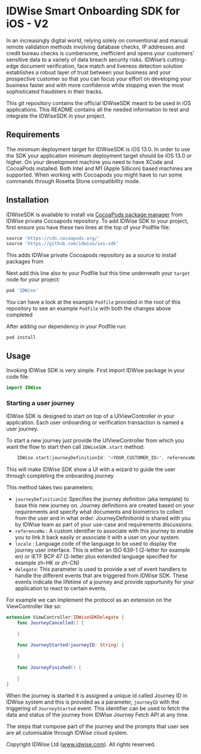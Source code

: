 # IDWise Smart Onboarding SDK for iOS - V2

In an increasingly digital world, relying solely on conventional and manual remote validation methods involving database checks, IP addresses and credit bureau checks is cumbersome, inefficient and opens your customers' sensitive data to a variety of data breach security risks. IDWise’s cutting-edge document verification, face match and liveness detection solution establishes a robust layer of trust between your business and your prospective customer so that you can focus your effort on developing your business faster and with more confidence while stopping even the most sophisticated fraudsters in their tracks.

This git repository contains the official IDWiseSDK meant to be used in iOS applications. This README contains all the needed information to test and integrate the IDWiseSDK in your project.

## Requirements

The minimum deployment target for IDWiseSDK is iOS 13.0. In order to use the SDK your application minimum deployment target should be iOS 13.0 or higher.
On your development machine you need to have XCode and CocoaPods installed. Both Intel and M1 (Apple Sillicon) based machines are supported. When working with Cocoapods you might have to run some commands through Rosetta Stone compatibility mode.


## Installation
IDWiseSDK is available to install via [CocoaPods package manager](https://cocoapods.org) from IDWise private Cocoapods repository.
To add IDWise SDK to your project, first ensure you have these two lines at the top of your Podfile file:

```ruby
source 'https://cdn.cocoapods.org/'
source 'https://github.com/idwise/ios-sdk'
```

This adds IDWise private Cocoapods repository as a source to install packages from

Next add this line also to your Podfile but this time underneath your `target` node for your project:

```ruby
pod 'IDWise'
```

You can have a look at the example `Podfile` provided in the root of this repository to see an example `Podfile` with both the changes above completed

After adding our dependency in your Podfile run: 

```
pod install
```

## Usage

Invoking IDWise SDK is very simple. First import IDWise package in your code file:

```swift
import IDWise
```

### Starting a user journey

IDWise SDK is designed to start on top of a UIViewController in your application. Each user onboarding or verification transaction is named a user journey.

To start a new journey just provide the UIViewController from which you want the flow to start then call `IDWiseSDK.start` method:

```swift
    IDWise.start(journeyDefinitionId: '<YOUR_CUSTOMER_ID>', referenceNumber: '<YOUR_REFERENCE_NO>', locale: "en", delegate: self)
``` 

This will make IDWise SDK show a UI with a wizard to guide the user through completing the onboarding journey

This method takes two parameters:
- `journeyDefinitionId`: Specifies the journey definition (aka template) to base this new journey on. Journey definitions are created based on your requirements and specify what documents and biometrics to collect from the user and in what order. JourneyDefinitionId is shared with you by IDWise team as part of your use-case and requirements discussions.
- `referenceNo` : A custom identifier to associate with this journey to enable you to link it back easily or associate it with a user on your system.
- `locale` : Language code of the language to be used to display the journey user interface. This is either an ISO 639-1 (2-letter for example en) or IETF BCP 47 (2-letter plus extended language specified for example zh-HK or zh-CN)
- `delegate`: This parameter is used to provide a set of event handlers to handle the different events that are triggered from IDWise SDK. These events indicate the lifetime of a journey and provide oppurtunity for your application to react to certain events.

For example we can implement the protocol as an extension on the ViewController like so:

```swift
extension ViewController:IDWiseSDKDelegate {
    func JourneyCancelled() {
        
    }
    
    func JourneyStarted(journeyID: String) {
        
    }
    
    func JourneyFinished() {
        
    }
}
```

When the journey is started it is assigned a unique id called Journey ID in IDWise system and this is provided as a parameter, `journeyID` with the triggering of `JourneyStarted` event.
This identifier can be used to fetch the data and status of the journey from IDWise Journey Fetch API at any time.

The steps that compose part of the journey and the prompts that user see are all cutomisable through IDWise cloud system.


Copyright IDWise Ltd (www.idwise.com). All rights reserved.
